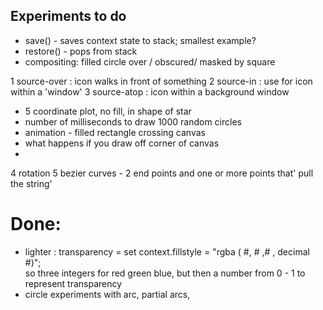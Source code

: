 ## Experiments to do

* save()  - saves context state to stack; smallest example?
* restore() - pops from stack 
* compositing: filled circle over / obscured/ masked by square

1 source-over : icon walks in front of something
2 source-in : use for icon within a 'window'
3 source-atop : icon within a background window

* 5 coordinate plot, no fill, in shape of star
* number of milliseconds to draw 1000 random circles
* animation - filled rectangle crossing canvas
* what happens if you draw off corner of canvas
* 

4 rotation
5 bezier curves - 2 end points and one or more points that' pull the string'

# Done:
* lighter : transparency = set context.fillstyle = "rgba ( #, # ,# , decimal #)";  
so three integers for red green blue, but then a number from 0 - 1 to represent transparency
* circle experiments with arc, partial arcs, 	
